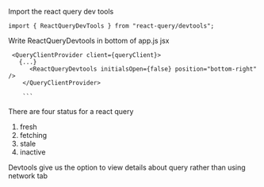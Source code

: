 Import the react query dev tools

```
import { ReactQueryDevTools } from "react-query/devtools";
```

Write ReactQueryDevtools in bottom of app.js jsx

````
 <QueryClientProvider client={queryClient}>
   {...}
      <ReactQueryDevtools initialsOpen={false} position="bottom-right" />
    </QueryClientProvider>

    ```
````

There are four status for a react query

1. fresh
2. fetching
3. stale
4. inactive

Devtools give us the option to view details about query rather than using network tab
